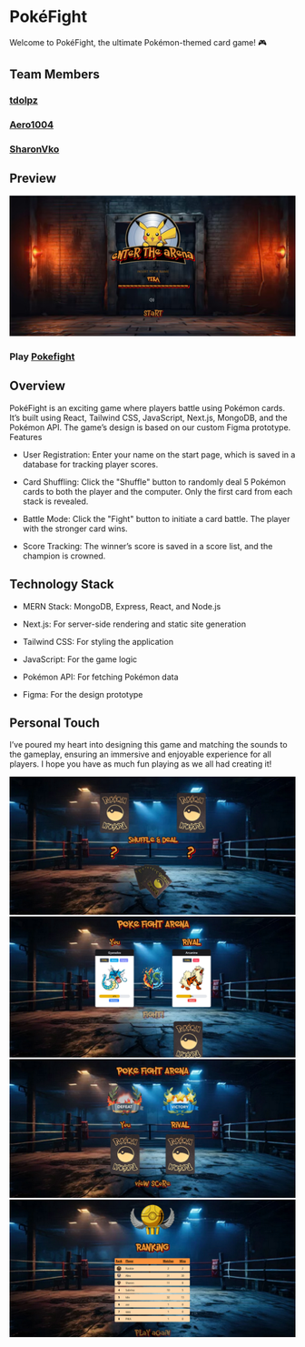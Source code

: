 # PokéFight

Welcome to PokéFight, the ultimate Pokémon-themed card game! 🎮

## Team Members

### [tdolpz](https://github.com/tdolpz)

### [Aero1004](https://github.com/Aero1004)

### [SharonVko](https://github.com/sharonVko)

## Preview

![screenshot](./frontend/public/readmeScreenshots/Screenshot-Poke-Homeview.png)

### Play [Pokefight](https://pokefight-rhgw.onrender.com)

## Overview

PokéFight is an exciting game where players battle using Pokémon cards. It’s built using React, Tailwind CSS, JavaScript, Next.js, MongoDB, and the Pokémon API. The game’s design is based on our custom Figma prototype.
Features

- User Registration: Enter your name on the start page, which is saved in a database for tracking player scores.

- Card Shuffling: Click the "Shuffle" button to randomly deal 5 Pokémon cards to both the player and the computer. Only the first card from each stack is revealed.

- Battle Mode: Click the "Fight" button to initiate a card battle. The player with the stronger card wins.

- Score Tracking: The winner’s score is saved in a score list, and the champion is crowned.

## Technology Stack

- MERN Stack: MongoDB, Express, React, and Node.js

- Next.js: For server-side rendering and static site generation

- Tailwind CSS: For styling the application

- JavaScript: For the game logic

- Pokémon API: For fetching Pokémon data

- Figma: For the design prototype

## Personal Touch

I’ve poured my heart into designing this game and matching the sounds to the gameplay, ensuring an immersive and enjoyable experience for all players. I hope you have as much fun playing as we all had creating it!

![sreenshot](./frontend/public/readmeScreenshots/Screenshot-Poke-Shuffleview.png)
![screenshot](./frontend/public/readmeScreenshots/Screenshot-Poke-Fightview.png)
![screenshot](./frontend/public/readmeScreenshots/Screenshot-Poke-Resultview.png)
![screenshot](./frontend/public/readmeScreenshots/Screenshot-Poke-Scoreview.png)
